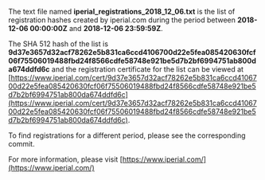 The text file named **iperial_registrations_2018_12_06.txt** is the list of registration hashes created by iperial.com during the period between **2018-12-06 00:00:00Z** and **2018-12-06 23:59:59Z**.

The SHA 512 hash of the list is **9d37e3657d32acf78262e5b831ca6ccd4106700d22e5fea085420630fcf06f75506019488fbd24f8566cdfe58748e921be5d7b2bf6994751ab800da674ddfd6c** and the registration certificate for the list can be viewed at [https://www.iperial.com/cert/9d37e3657d32acf78262e5b831ca6ccd4106700d22e5fea085420630fcf06f75506019488fbd24f8566cdfe58748e921be5d7b2bf6994751ab800da674ddfd6c](https://www.iperial.com/cert/9d37e3657d32acf78262e5b831ca6ccd4106700d22e5fea085420630fcf06f75506019488fbd24f8566cdfe58748e921be5d7b2bf6994751ab800da674ddfd6c).

To find registrations for a different period, please see the corresponding commit.

For more information, please visit [https://www.iperial.com/](https://www.iperial.com/)
